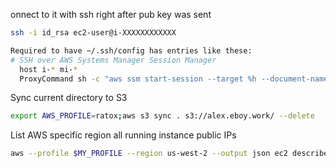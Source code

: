 onnect to it with ssh right after pub key was sent
```bash
ssh -i id_rsa ec2-user@i-XXXXXXXXXXXX

Required to have ~/.ssh/config has entries like these:
# SSH over AWS Systems Manager Session Manager
  host i-* mi-*
  ProxyCommand sh -c "aws ssm start-session --target %h --document-name AWS-StartSSHSession --profile=PROFILE --region=us-west-2 --parameters 'portNumber=%p'"
```

Sync current directory to S3
```bash
export AWS_PROFILE=ratox;aws s3 sync . s3://alex.eboy.work/ --delete
```

List AWS specific region all running instance public IPs
```bash
aws --profile $MY_PROFILE --region us-west-2 --output json ec2 describe-addresses | jq -r '.Addresses[].PublicIp
```
